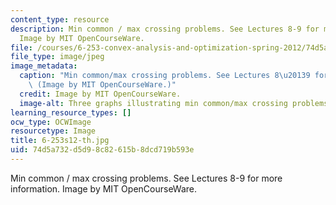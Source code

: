 ```yaml
---
content_type: resource
description: Min common / max crossing problems. See Lectures 8-9 for more information.
  Image by MIT OpenCourseWare.
file: /courses/6-253-convex-analysis-and-optimization-spring-2012/74d5a732d5d98c82615b8dcd719b593e_6-253s12-th.jpg
file_type: image/jpeg
image_metadata:
  caption: "Min common/max crossing problems. See Lectures 8\u20139 for more information.\
    \ (Image by MIT OpenCourseWare.)"
  credit: Image by MIT OpenCourseWare.
  image-alt: Three graphs illustrating min common/max crossing problems.
learning_resource_types: []
ocw_type: OCWImage
resourcetype: Image
title: 6-253s12-th.jpg
uid: 74d5a732-d5d9-8c82-615b-8dcd719b593e
---
```

Min common / max crossing problems. See Lectures 8-9 for more information. Image by MIT OpenCourseWare.

